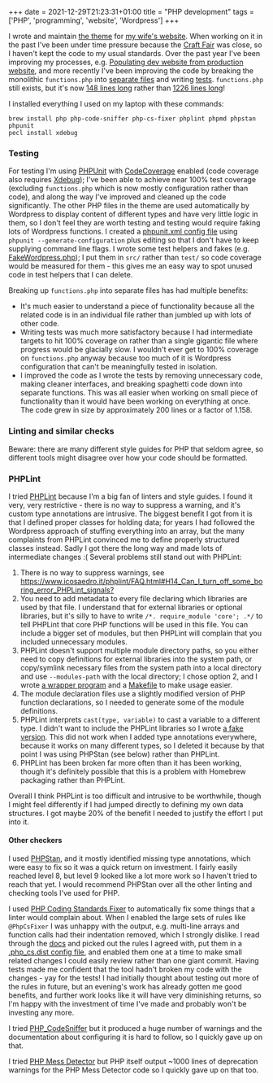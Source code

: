 +++
date = 2021-12-29T21:23:31+01:00
title = "PHP development"
tags = ['PHP', 'programming', 'website', 'Wordpress']
+++

I wrote and maintain [the theme](https://github.com/tobinjt/ariane-theme) for
[my wife's website](https://www.arianetobin.ie/). When working on it in the past
I've been under time pressure because the [Craft
Fair](http://www.giftedfair.ie/) was close, so I haven't kept the code to my
usual standards. Over the past year I've been improving my processes, e.g.
[Populating dev website from production
website](/blog/populating_dev_website_from_production_website/), and more
recently I've been improving the code by breaking the monolithic `functions.php`
into [separate files](https://github.com/tobinjt/ariane-theme/tree/master/src)
and writing [tests](https://github.com/tobinjt/ariane-theme/tree/master/tests).
`functions.php` still exists, but it's now [148 lines
long](https://github.com/tobinjt/ariane-theme/blob/b7f481a3d4d988f055493fb73b15830e4b6fb025/functions.php)
rather than [1226 lines
long](https://github.com/tobinjt/ariane-theme/blob/4ad3e162332f156241a0190bf5f360e1c75692b6/functions.php)!

I installed everything I used on my laptop with these commands:

```shell
brew install php php-code-sniffer php-cs-fixer phplint phpmd phpstan phpunit
pecl install xdebug
```

### Testing

For testing I'm using [PHPUnit](https://phpunit.de/) with
[CodeCoverage](https://github.com/sebastianbergmann/php-code-coverage) enabled
(code coverage also requires [Xdebug](https://xdebug.org/)); I've been able to
achieve near 100% test coverage (excluding `functions.php` which is now mostly
configuration rather than code), and along the way I've improved and cleaned up
the code significantly. The other PHP files in the theme are used automatically
by Wordpress to display content of different types and have very little logic in
them, so I don't feel they are worth testing and testing would require faking
lots of Wordpress functions. I created a [phpunit.xml config
file](https://github.com/tobinjt/ariane-theme/blob/master/phpunit-10.xml) using
`phpunit --generate-configuration` plus editing so that I don't have to keep
supplying command line flags. I wrote some test helpers and fakes (e.g.
[FakeWordpress.php](https://github.com/tobinjt/ariane-theme/blob/master/src/FakeWordpress.php));
I put them in `src/` rather than `test/` so code coverage would be measured for
them - this gives me an easy way to spot unused code in test helpers that I can
delete.

Breaking up `functions.php` into separate files has had multiple benefits:

- It's much easier to understand a piece of functionality because all the
  related code is in an individual file rather than jumbled up with lots of
  other code.
- Writing tests was much more satisfactory because I had intermediate targets to
  hit 100% coverage on rather than a single gigantic file where progress would
  be glacially slow. I wouldn't ever get to 100% coverage on `functions.php`
  anyway because too much of it is Wordpress configuration that can't be
  meaningfully tested in isolation.
- I improved the code as I wrote the tests by removing unnecessary code, making
  cleaner interfaces, and breaking spaghetti code down into separate functions.
  This was all easier when working on small piece of functionality than it would
  have been working on everything at once. The code grew in size by
  approximately 200 lines or a factor of 1.158.

### Linting and similar checks

Beware: there are many different style guides for PHP that seldom agree, so
different tools might disagree over how your code should be formatted.

### PHPLint

I tried [PHPLint](https://www.icosaedro.it/phplint/) because I'm a big fan of
linters and style guides. I found it very, very restrictive - there is no way to
suppress a warning, and it's custom type annotations are intrusive. The biggest
benefit I got from it is that I defined proper classes for holding data; for
years I had followed the Wordpress approach of stuffing everything into an
array, but the many complaints from PHPLint convinced me to define properly
structured classes instead. Sadly I got there the long way and made lots of
intermediate changes :( Several problems still stand out with PHPLint:

1.  There is no way to suppress warnings, see
    <https://www.icosaedro.it/phplint/FAQ.html#H14_Can_I_turn_off_some_boring_error_PHPLint_signals?>
1.  You need to add metadata to every file declaring which libraries are used by
    that file. I understand that for external libraries or optional libraries,
    but it's silly to have to write `/*. require_module 'core'; .*/` to tell
    PHPLint that core PHP functions will be used in this file. You can include a
    bigger set of modules, but then PHPLint will complain that you included
    unnecessary modules.
1.  PHPLint doesn't support multiple module directory paths, so you either need
    to copy definitions for external libraries into the system path, or
    copy/symlink necessary files from the system path into a local directory and
    use `--modules-path` with the local directory; I chose option 2, and I wrote
    [a wrapper
    program](https://github.com/tobinjt/ariane-theme/blob/master/src/phplint-wrapper)
    and a
    [Makefile](https://github.com/tobinjt/ariane-theme/blob/master/src/Makefile)
    to make usage easier.
1.  The module declaration files use a slightly modified version of PHP function
    declarations, so I needed to generate some of the module definitions.
1.  PHPLint interprets `cast(type, variable)` to cast a variable to a different
    type. I didn't want to include the PHPLint libraries so I wrote [a fake
    version](https://github.com/tobinjt/ariane-theme/blob/cb16b610f821900edc01cc1e1e74ac4ef4fff56e/src/Cast.php).
    This did not work when I added type annotations everywhere, because it works
    on many different types, so I deleted it because by that point I was using
    PHPStan (see below) rather than PHPLint.
1.  PHPLint has been broken far more often than it has been working, though it's
    definitely possible that this is a problem with Homebrew packaging rather
    than PHPLint.

Overall I think PHPLint is too difficult and intrusive to be worthwhile, though
I might feel differently if I had jumped directly to defining my own data
structures. I got maybe 20% of the benefit I needed to justify the effort I put
into it.

#### Other checkers

I used [PHPStan](https://phpstan.org/), and it mostly identified missing type
annotations, which were easy to fix so it was a quick return on investment. I
fairly easily reached level 8, but level 9 looked like a lot more work so I
haven't tried to reach that yet. I would recommend PHPStan over all the other
linting and checking tools I've used for PHP.

I used [PHP Coding Standards Fixer](http://cs.symfony.com/) to automatically fix
some things that a linter would complain about. When I enabled the large sets of
rules like `@PhpCsFixer` I was unhappy with the output, e.g. multi-line arrays
and function calls had their indentation removed, which I strongly dislike. I
read through the [docs](http://cs.symfony.com/#usage) and picked out the rules I
agreed with, put them in a [.php_cs.dist config
file](https://github.com/tobinjt/ariane-theme/blob/master/.php_cs.dist), and
enabled them one at a time to make small related changes I could easily review
rather than one giant commit. Having tests made me confident that the tool
hadn't broken my code with the changes - yay for the tests! I had initially
thought about testing out more of the rules in future, but an evening's work has
already gotten me good benefits, and further work looks like it will have very
diminishing returns, so I'm happy with the investment of time I've made and
probably won't be investing any more.

I tried [PHP_CodeSniffer](https://github.com/squizlabs/PHP_CodeSniffer) but it
produced a huge number of warnings and the documentation about configuring it is
hard to follow, so I quickly gave up on that.

I tried [PHP Mess Detector](https://phpmd.org/) but PHP itself output ~1000
lines of deprecation warnings for the PHP Mess Detector code so I quickly gave
up on that too.
